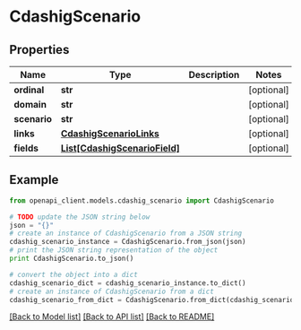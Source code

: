 # CdashigScenario


## Properties
Name | Type | Description | Notes
------------ | ------------- | ------------- | -------------
**ordinal** | **str** |  | [optional] 
**domain** | **str** |  | [optional] 
**scenario** | **str** |  | [optional] 
**links** | [**CdashigScenarioLinks**](CdashigScenarioLinks.md) |  | [optional] 
**fields** | [**List[CdashigScenarioField]**](CdashigScenarioField.md) |  | [optional] 

## Example

```python
from openapi_client.models.cdashig_scenario import CdashigScenario

# TODO update the JSON string below
json = "{}"
# create an instance of CdashigScenario from a JSON string
cdashig_scenario_instance = CdashigScenario.from_json(json)
# print the JSON string representation of the object
print CdashigScenario.to_json()

# convert the object into a dict
cdashig_scenario_dict = cdashig_scenario_instance.to_dict()
# create an instance of CdashigScenario from a dict
cdashig_scenario_from_dict = CdashigScenario.from_dict(cdashig_scenario_dict)
```
[[Back to Model list]](../README.md#documentation-for-models) [[Back to API list]](../README.md#documentation-for-api-endpoints) [[Back to README]](../README.md)


